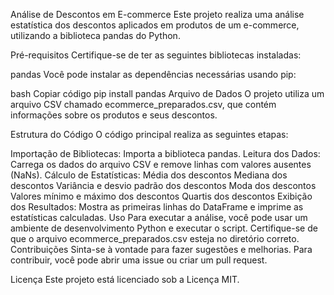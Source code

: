 Análise de Descontos em E-commerce
Este projeto realiza uma análise estatística dos descontos aplicados em produtos de um e-commerce, utilizando a biblioteca pandas do Python.

Pré-requisitos
Certifique-se de ter as seguintes bibliotecas instaladas:

pandas
Você pode instalar as dependências necessárias usando pip:

bash
Copiar código
pip install pandas
Arquivo de Dados
O projeto utiliza um arquivo CSV chamado ecommerce_preparados.csv, que contém informações sobre os produtos e seus descontos.

Estrutura do Código
O código principal realiza as seguintes etapas:

Importação de Bibliotecas: Importa a biblioteca pandas.
Leitura dos Dados: Carrega os dados do arquivo CSV e remove linhas com valores ausentes (NaNs).
Cálculo de Estatísticas:
Média dos descontos
Mediana dos descontos
Variância e desvio padrão dos descontos
Moda dos descontos
Valores mínimo e máximo dos descontos
Quartis dos descontos
Exibição dos Resultados: Mostra as primeiras linhas do DataFrame e imprime as estatísticas calculadas.
Uso
Para executar a análise, você pode usar um ambiente de desenvolvimento Python e executar o script. Certifique-se de que o arquivo ecommerce_preparados.csv esteja no diretório correto.
Contribuições
Sinta-se à vontade para fazer sugestões e melhorias. Para contribuir, você pode abrir uma issue ou criar um pull request.

Licença
Este projeto está licenciado sob a Licença MIT.
